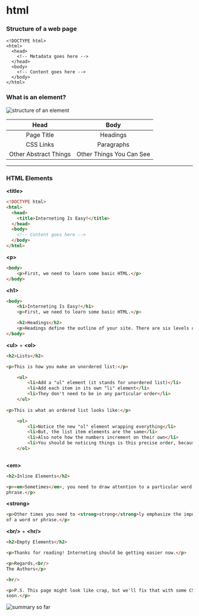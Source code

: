 # html

### Structure of a web page

```
<!DOCTYPE html>
<html>
  <head>
    <!-- Metadata goes here -->
  </head>
  <body>
    <!-- Content goes here -->
  </body>
</html>
```

### What is an element? 

![structure of an element](https://internetingishard.com/html-and-css/basic-web-pages/html-tags-elements-72813b.png)

|         Head          |           Body           |
| :-------------------: | :----------------------: |
|      Page Title       |         Headings         |
|       CSS Links       |        Paragraphs        |
| Other Abstract Things | Other Things You Can See |









***

### HTML Elements

**\<title>**

```html
<!DOCTYPE html>
<html>
  <head>
    <title>Interneting Is Easy!</title>
  </head>
  <body>
    <!-- Content goes here -->
  </body>
</html>
```



**\<p>**

```html
<body>
	<p>First, we need to learn some basic HTML.</p>
</body>
```



**\<h1>**

```html
<body>
	<h1>Interneting Is Easy!</h1>
	<p>First, we need to learn some basic HTML.</p>

	<h2>Headings</h2>
	<p>Headings define the outline of your site. There are six levels of headings.</p>
</body>
```



**\<ul>** + **\<ol>** 

```html
<h2>Lists</h2>

<p>This is how you make an unordered list:</p>

	<ul>
  		<li>Add a "ul" element (it stands for unordered list)</li>
  		<li>Add each item in its own "li" element</li>
  		<li>They don't need to be in any particular order</li>
	</ul>
        
<p>This is what an ordered list looks like:</p>

	<ol>
  		<li>Notice the new "ol" element wrapping everything</li>
  		<li>But, the list item elements are the same</li>
 		<li>Also note how the numbers increment on their own</li>
  		<li>You should be noticing things is this precise order, because  this is an 			ordered list</li>
	</ol>
    
```



**\<em>**

```html
<h2>Inline Elements</h2>

<p><em>Sometimes</em>, you need to draw attention to a particular word or
phrase.</p>

```



**\<strong>**

```html
<p>Other times you need to <strong>strong</strong>ly emphasize the importance
of a word or phrase.</p>
```



**\<br/>**  +  **\<hr/>**

```html
<h2>Empty Elements</h2>

<p>Thanks for reading! Interneting should be getting easier now.</p>

<p>Regards,<br/>
The Authors</p>

<hr/>

<p>P.S. This page might look like crap, but we'll fix that with some CSS
soon.</p>

```

![summary so far](https://internetingishard.com/html-and-css/basic-web-pages/basic-web-pages-f786d5.png)









